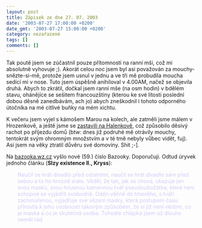 ```yaml
---
layout: post
title: Zápisek ze dne 27. 07. 2003
date: '2003-07-27 17:00:00 +0200'
date_gmt: '2003-07-27 15:00:00 +0200'
category: nezařazené
tags: []
comments: []
---
```

<p>Tak poutě jsem se zúčastnil pouze přítomností na ranní mši, což mi absolutně vyhovuje ;). Akorát celou noc   jsem byl asi považován za mouchy-snězte-si-mě, protože jsem usnul v jednu a ve tři mě probudila moucha sedící mi   v nose. Tuto jsem úspěšně anihiloval v 4.00AM, načež se objevila druhá. Abych to zkrátil, dočkal jsem ranní mše   (na osm hodin) v bdělém stavu, ohánějíce se sešitem francouzštiny (kterou ke své lítosti poslední dobou děsně zanedbávám,   ach jo) abych zneškodnil i tohoto odporného útočníka na mé citlivé buňky na mém xichtu.</p>
<p>K večeru jsem vyjel s kámošem Marou na kolech, ale zatměli jsme málem v Hrozenkově, a ještě jsme se <a href="/%base_url%/assets/old-images/halenkov.jpg">zastavili   na Halenkově</a>, což způsobilo děsivý rachot po příjezdu domů (btw: dnes již podruhé mě otrávily mouchy, tentokrát svým ohromným množstvím a v té tmě nebyly vůbec vidět, fuj). Asi jsem na věky ztratil   důvěru své domoviny. Shit ;-].</p>
<p>Na <a href="http://www.bazooka.wz.cz" target="_blank">bazooka.wz.cz</a> vyšlo nové (59.) číslo Bazooky. Doporučuji.   Odtud úryvek jednoho článku (<span style="font-weight:bold">Slzy existence II., Kryss</span>):</p>
<p style="margin-left:30px; color:#D0CCF8"> Naučil se hrát divadlo před ostatními, naučil se hrát divadlo sám před sebou a to ho hrozně sralo. Věděl, že tak, jak se chová, ukazuje jen svou masku, svou hnusnou kamennou tvář pseudoubožátka, které není schopné se vyjádřit svobodně. Oděn věčně do tmavého, s tváří zachmuřenou, vyjadřuje své vězení masky, která postupem času přirostla k jeho osobnosti takovým způsobem, že si již není vědom, co je maska a co je skutečná osoba. Tohodle chlápka jsem už dlouho neměl rád.</p>
